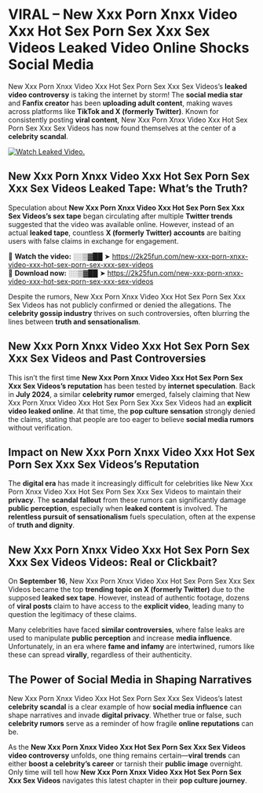 # VIRAL – New Xxx Porn Xnxx Video Xxx Hot Sex Porn Sex Xxx Sex Videos Leaked Video Online Shocks Social Media 

New Xxx Porn Xnxx Video Xxx Hot Sex Porn Sex Xxx Sex Videos’s **leaked video controversy** is taking the internet by storm! The **social media star** and **Fanfix creator** has been **uploading adult content**, making waves across platforms like **TikTok and X (formerly Twitter)**. Known for consistently posting **viral content**, New Xxx Porn Xnxx Video Xxx Hot Sex Porn Sex Xxx Sex Videos has now found themselves at the center of a **celebrity scandal**.  

[![Watch Leaked Video.](https://miro.medium.com/v2/resize:fit:828/format:webp/1*cilzJN44JGOrTw9NJCrNHA.gif "Watch Leaked Video")](https://2k25fun.com/new-xxx-porn-xnxx-video-xxx-hot-sex-porn-sex-xxx-sex-videos)

## **New Xxx Porn Xnxx Video Xxx Hot Sex Porn Sex Xxx Sex Videos Leaked Tape: What’s the Truth?**  
Speculation about **New Xxx Porn Xnxx Video Xxx Hot Sex Porn Sex Xxx Sex Videos’s sex tape** began circulating after multiple **Twitter trends** suggested that the video was available online. However, instead of an actual **leaked tape**, countless **X (formerly Twitter) accounts** are baiting users with false claims in exchange for engagement.  

🔹 **Watch the video:** ░░▒▓██ ➤ https://2k25fun.com/new-xxx-porn-xnxx-video-xxx-hot-sex-porn-sex-xxx-sex-videos  
🔹 **Download now:** ░░▒▓██ ➤ https://2k25fun.com/new-xxx-porn-xnxx-video-xxx-hot-sex-porn-sex-xxx-sex-videos  

Despite the rumors, New Xxx Porn Xnxx Video Xxx Hot Sex Porn Sex Xxx Sex Videos has not publicly confirmed or denied the allegations. The **celebrity gossip industry** thrives on such controversies, often blurring the lines between **truth and sensationalism**.  

## **New Xxx Porn Xnxx Video Xxx Hot Sex Porn Sex Xxx Sex Videos and Past Controversies**  
This isn’t the first time **New Xxx Porn Xnxx Video Xxx Hot Sex Porn Sex Xxx Sex Videos’s reputation** has been tested by **internet speculation**. Back in **July 2024**, a similar **celebrity rumor** emerged, falsely claiming that New Xxx Porn Xnxx Video Xxx Hot Sex Porn Sex Xxx Sex Videos had an **explicit video leaked online**. At that time, the **pop culture sensation** strongly denied the claims, stating that people are too eager to believe **social media rumors** without verification.  

## **Impact on New Xxx Porn Xnxx Video Xxx Hot Sex Porn Sex Xxx Sex Videos’s Reputation**  
The **digital era** has made it increasingly difficult for celebrities like New Xxx Porn Xnxx Video Xxx Hot Sex Porn Sex Xxx Sex Videos to maintain their **privacy**. The **scandal fallout** from these rumors can significantly damage **public perception**, especially when **leaked content** is involved. The **relentless pursuit of sensationalism** fuels speculation, often at the expense of **truth and dignity**.  

## **New Xxx Porn Xnxx Video Xxx Hot Sex Porn Sex Xxx Sex Videos Videos: Real or Clickbait?**  
On **September 16**, New Xxx Porn Xnxx Video Xxx Hot Sex Porn Sex Xxx Sex Videos became the top **trending topic on X (formerly Twitter)** due to the supposed **leaked sex tape**. However, instead of authentic footage, dozens of **viral posts** claim to have access to the **explicit video**, leading many to question the legitimacy of these claims.  

Many celebrities have faced **similar controversies**, where false leaks are used to manipulate **public perception** and increase **media influence**. Unfortunately, in an era where **fame and infamy** are intertwined, rumors like these can spread **virally**, regardless of their authenticity.  

## **The Power of Social Media in Shaping Narratives**  
New Xxx Porn Xnxx Video Xxx Hot Sex Porn Sex Xxx Sex Videos’s latest **celebrity scandal** is a clear example of how **social media influence** can shape narratives and invade **digital privacy**. Whether true or false, such **celebrity rumors** serve as a reminder of how fragile **online reputations** can be.  

As the **New Xxx Porn Xnxx Video Xxx Hot Sex Porn Sex Xxx Sex Videos video controversy** unfolds, one thing remains certain—**viral trends** can either **boost a celebrity’s career** or tarnish their **public image** overnight. Only time will tell how **New Xxx Porn Xnxx Video Xxx Hot Sex Porn Sex Xxx Sex Videos** navigates this latest chapter in their **pop culture journey**. 